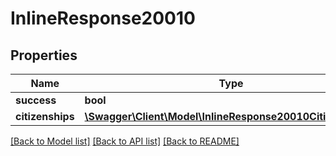 # InlineResponse20010

## Properties
Name | Type | Description | Notes
------------ | ------------- | ------------- | -------------
**success** | **bool** |  | [optional] 
**citizenships** | [**\Swagger\Client\Model\InlineResponse20010Citizenships[]**](InlineResponse20010Citizenships.md) |  | [optional] 

[[Back to Model list]](../../README.md#documentation-for-models) [[Back to API list]](../../README.md#documentation-for-api-endpoints) [[Back to README]](../../README.md)

